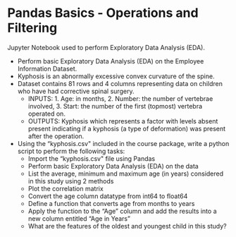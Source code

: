 
# Pandas Basics - Operations and Filtering

Jupyter Notebook used to perform Exploratory Data Analysis (EDA).

- Perform basic Exploratory Data Analysis (EDA) on the Employee Information Dataset.
- Kyphosis is an abnormally excessive convex curvature of the spine.
- Dataset contains 81 rows and 4 columns representing data on children who have had corrective spinal surgery.
    - INPUTS: 1. Age: in months, 2. Number: the number of vertebrae involved, 3. Start: the number of the first (topmost) vertebra operated on.
    - OUTPUTS: Kyphosis which represents a factor with levels absent present indicating if a kyphosis (a type of deformation) was present after the operation.
- Using the “kyphosis.csv" included in the course package, write a python script to perform the following tasks:
    - Import the “kyphosis.csv" file using Pandas
    - Perform basic Exploratory Data Analysis (EDA) on the data
    - List the average, minimum and maximum age (in years) considered in this study using 2 methods
    - Plot the correlation matrix
    - Convert the age column datatype from int64 to float64
    - Define a function that converts age from months to years
    - Apply the function to the “Age” column and add the results into a new column entitled “Age in Years”
    - What are the features of the oldest and youngest child in this study?